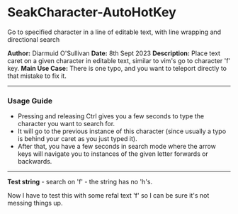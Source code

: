 # SeakCharacter-AutoHotKey
Go to specified character in a line of editable text, with line wrapping and directional search


**Author:** Diarmuid O'Sullivan
**Date:** 8th Sept 2023
**Description:** Place text caret on a given character in editable text, similar to vim's go to character 'f' key.
**Main Use Case:** There is one typo, and you want to teleport directly to that mistake to fix it.

---

### Usage Guide

- Pressing and releasing Ctrl gives you a few seconds to type the character you want to search for.
- It will go to the previous instance of this character (since usually a typo is behind your caret as you just typed it).
- After that, you have a few seconds in search mode where the arrow keys will navigate you to instances of the given letter forwards or backwards.

---

**Test string** - search on 'f' - the string has no 'h's.

Now I have to test this with some refal text 'f' so I can be sure it's not messing things up.
